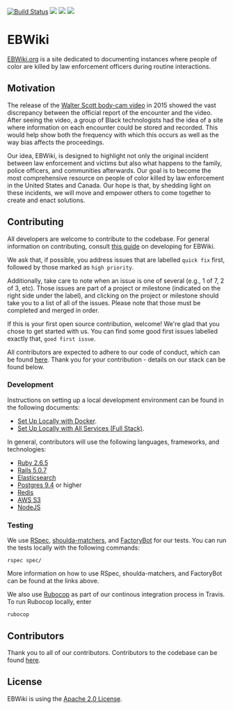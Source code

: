 <p><a href="https://travis-ci.org/EBWiki/EBWiki"><img src="https://travis-ci.org/EBWiki/EBWiki.svg?branch=main" alt="Build Status" style="max-width:100%;"></a>  <a href="https://codeclimate.com/github/EBWiki/EBWiki"><img src="https://codeclimate.com/github/EBWiki/EBWiki/badges/gpa.svg" /></a> <a href="https://codeclimate.com/github/EBWiki/EBWiki/coverage"><img src="https://codeclimate.com/github/EBWiki/EBWiki/badges/coverage.svg" /></a> <a href="https://www.codetriage.com/ebwiki/ebwiki"><img src="https://www.codetriage.com/ebwiki/ebwiki/badges/users.svg" /></a></p>

# EBWiki

[EBWiki.org](http://ebwiki.org) is a site dedicated to documenting instances where people of color are killed by law enforcement officers during routine interactions.

## Motivation

The release of the [Walter Scott body-cam video](https://ebwiki.org/cases/walter-scott) in 2015 showed the vast discrepancy between the official report of the encounter and the video.  After seeing the video, a group of Black technologists had the idea of a site where information on each encounter could be stored and recorded. This would help show both the frequency with which this occurs as well as the way bias affects the proceedings.

Our idea, EBWiki, is designed to highlight not only the original incident between law enforcement and victims but also what happens to the family, police officers, and communities afterwards. Our goal is to become the most comprehensive resource on people of color killed by law enforcement in the United States and Canada.  Our hope is that, by shedding light on these incidents, we will move and empower others to come together to create and enact solutions.

## Contributing

All developers are welcome to contribute to the codebase.  For general information on contributing, consult [this guide](docs/DEVELOPMENT.md) on developing for EBWiki.

We ask that, if possible, you address issues that are labelled `quick fix` first, followed by those marked as `high priority`.

Additionally, take care to note when an issue is one of several (e.g., 1 of 7, 2 of 3, etc).  Those issues are part of a project or milestone (indicated on the right side under the label), and clicking on the project or milestone should take you to a list of all of the issues.  Please note that those must be completed and merged in order.

If this is your first open source contribution, welcome!  We're glad that you chose to get started with us.  You can find some good first issues labelled exactly that, `good first issue`.

All contributors are expected to adhere to our code of conduct, which can be found [here](docs/CODE_OF_CONDUCT.md).  Thank you for your contribution - details on our stack can be found below.

### Development

Instructions on setting up a local development environment can be found in the following documents:
* [Set Up Locally with Docker](docs/SETUP_LOCALLY.md).
* [Set Up Locally with All Services (Full Stack)](docs/SETUP_LOCALLY_FULLSTACK.md).

In general, contributors will use the following languages, frameworks, and technologies:

* [Ruby 2.6.5](https://www.ruby-lang.org/en/downloads/)
* [Rails 5.0.7](http://rubyonrails.org/)
* [Elasticsearch](https://www.elastic.co/products/elasticsearch)
* [Postgres 9.4](https://www.postgresql.org/) or higher
* [Redis](https://redis.io/)
* [AWS S3](https://aws.amazon.com/free/)
* [NodeJS](https://nodejs.org/en/)


### Testing

We use [RSpec](https://github.com/rspec/rspec-rails), [shoulda-matchers](http://matchers.shoulda.io/), and [FactoryBot](https://github.com/thoughtbot/factory_bot) for our tests.  You can run the tests locally with the following commands:

```
rspec spec/
```

More information on how to use RSpec, shoulda-matchers, and FactoryBot can be found at the links above.

We also use [Rubocop](https://github.com/bbatsov/rubocop) as part of our continous integration process in Travis.  To run Rubocop locally, enter

```
rubocop
```

## Contributors

Thank you to all of our contributors.  Contributors to the codebase can be found [here](https://github.com/BOWiki/BOW/graphs/contributors).

## License

EBWiki is using the [Apache 2.0 License](LICENSE.txt).

